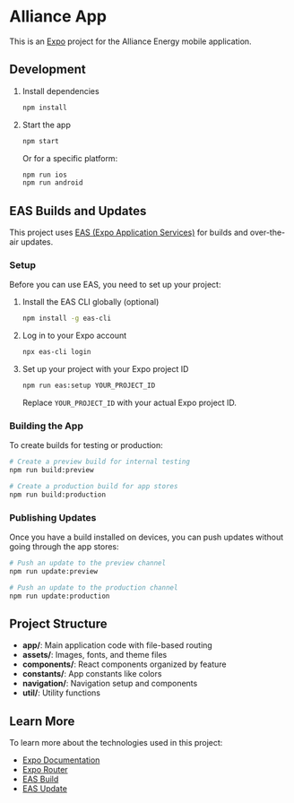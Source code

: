 # Alliance App

This is an [Expo](https://expo.dev) project for the Alliance Energy mobile application.

## Development

1. Install dependencies

   ```bash
   npm install
   ```

2. Start the app

   ```bash
   npm start
   ```

   Or for a specific platform:

   ```bash
   npm run ios
   npm run android
   ```

## EAS Builds and Updates

This project uses [EAS (Expo Application Services)](https://docs.expo.dev/eas/) for builds and over-the-air updates.

### Setup

Before you can use EAS, you need to set up your project:

1. Install the EAS CLI globally (optional)

   ```bash
   npm install -g eas-cli
   ```

2. Log in to your Expo account

   ```bash
   npx eas-cli login
   ```

3. Set up your project with your Expo project ID

   ```bash
   npm run eas:setup YOUR_PROJECT_ID
   ```

   Replace `YOUR_PROJECT_ID` with your actual Expo project ID.

### Building the App

To create builds for testing or production:

```bash
# Create a preview build for internal testing
npm run build:preview

# Create a production build for app stores
npm run build:production
```

### Publishing Updates

Once you have a build installed on devices, you can push updates without going through the app stores:

```bash
# Push an update to the preview channel
npm run update:preview

# Push an update to the production channel
npm run update:production
```

## Project Structure

- **app/**: Main application code with file-based routing
- **assets/**: Images, fonts, and theme files
- **components/**: React components organized by feature
- **constants/**: App constants like colors
- **navigation/**: Navigation setup and components
- **util/**: Utility functions

## Learn More

To learn more about the technologies used in this project:

- [Expo Documentation](https://docs.expo.dev/)
- [Expo Router](https://docs.expo.dev/router/introduction/)
- [EAS Build](https://docs.expo.dev/build/introduction/)
- [EAS Update](https://docs.expo.dev/eas-update/introduction/)
